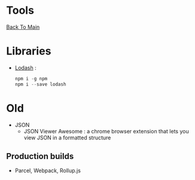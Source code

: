 # Tools

[Back To Main](README.md)

# Libraries

- [Lodash](https://lodash.com/) :
  ```C
  npm i -g npm
  npm i --save lodash
  ```

# Old

- JSON
  - JSON Viewer Awesome : a chrome browser extension that lets you view JSON in a formatted structure

## Production builds

- Parcel, Webpack, Rollup.js
